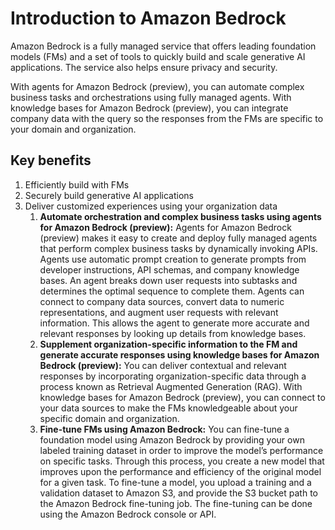 # Introduction to Amazon Bedrock

Amazon Bedrock is a fully managed service that offers leading foundation models (FMs) and a set of tools to quickly build and scale generative AI applications. The service also helps ensure privacy and security.

With agents for Amazon Bedrock (preview), you can automate complex business tasks and orchestrations using fully managed agents. With knowledge bases for Amazon Bedrock (preview), you can integrate company data with the query so the responses from the FMs are specific to your domain and organization.

## Key benefits

1. Efficiently build with FMs
2. Securely build generative AI applications
3. Deliver customized experiences using your organization data
   1. **Automate orchestration and complex business tasks using agents for Amazon Bedrock (preview):** Agents for Amazon Bedrock (preview) makes it easy to create and deploy fully managed agents that perform complex business tasks by dynamically invoking APIs. Agents use automatic prompt creation to generate prompts from developer instructions, API schemas, and company knowledge bases. An agent breaks down user requests into subtasks and determines the optimal sequence to complete them. Agents can connect to company data sources, convert data to numeric representations, and augment user requests with relevant information. This allows the agent to generate more accurate and relevant responses by looking up details from knowledge bases.
   2. **Supplement organization-specific information to the FM and generate accurate responses using knowledge bases for Amazon Bedrock (preview):** You can deliver contextual and relevant responses by incorporating organization-specific data through a process known as Retrieval Augmented Generation (RAG). With knowledge bases for Amazon Bedrock (preview), you can connect to your data sources to make the FMs knowledgeable about your specific domain and organization.
   3. **Fine-tune FMs using Amazon Bedrock:** You can fine-tune a foundation model using Amazon Bedrock by providing your own labeled training dataset in order to improve the model’s performance on specific tasks. Through this process, you create a new model that improves upon the performance and efficiency of the original model for a given task. To fine-tune a model, you upload a training and a validation dataset to Amazon S3, and provide the S3 bucket path to the Amazon Bedrock fine-tuning job. The fine-tuning can be done using the Amazon Bedrock console or API.
